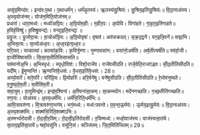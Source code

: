 

  
असृ॑ग्र॒मिन्द॑व:। इन्द॑व:प॒था। प॒थाधर्म॑न्। धर्म॑न्नृ॒तस्य॑। ऋ॒तस्य॑सु॒श्रिय॑:। सु॒श्रिय॒इति॑सु॒श्रिय॑:॥ वि॒दा॒नाअ॑स्य। अ॒स्य॒योज॑नम्। योज॑न॒मिति॒योज॑नम्॥  
प्रधारा॑। धारा॒मध्व॑:। मध्वो॑अग्रि॒य:। अ॒ग्रि॒योम॒ही:। म॒हीर॒प:। अ॒पोवि। विगा॑हते। गा॒ह॒त॒इति॑गाहते॥ ह॒विर्ह॒विष्षु॑। ह॒विष्षु॒वन्द्य॑:। वन्द्य॒इति॒वन्द्यः॑ ॥  
प्रयु॒ज:। यु॒जोवा॒च:। वा॒चोअ॑ग्रि॒य:। अ॒ग्रि॒योवृषा॑। वृषाव॑। अव॑चक्रदत्। च॒क्र॒द॒द्वने॑। वन॒इति॒वने॑॥ सद्मा॒भि। अ॒भिस॒त्य:। स॒त्योअ॑ध्व॒र:। अ॒ध्व॒रइ॑त्य॒ध्व॒रः॥  
परि॒यत्। यत्काव्या॑। काव्या॑क॒वि:। क॒विर्नृ॒म्णा। नृ॒म्णावसा॑न:। वसा॑नो॒अर्ष॑ति। अर्ष॒तीत्यर्ष॑ति॥ स्व॑र्वा॒जी। वा॒जीसि॑षासति। सि॒सा॒स॒तीति॑सिसासति॥  
पव॑मानोअ॒भि। अ॒भिस्पृध॑:। स्पृधो॒विश॑:। विशो॒राजे॑व। राजे॑वसीदति। राजे॒वेति॒राजा॑ऽइव। सी॒द॒तीति॑सीदति॥ यदी॑म्। ई॒मृ॒ण्वन्ति॑। ऋ॒ण्वन्ति॑वे॒धस॑:। वे॒धस॒इति॑वे॒धस॑:। 28॥  
अव्यो॒वारे॑। वारे॒परि॑। परि॑प्रि॒यः। प्रि॒योहरिः॑। हरि॒र्वने॑षु। वने॑षुसीदति। सी॒द॒तीति॑सीदति॥ रे॒भोव॑नुष्यते। व॒नु॒ष्य॒ते॒म॒ती। म॒तीति॑म॒ती॥  
सवा॒युम्। वा॒युमिन्द्र॑म्। इन्द्र॑म॒श्विना॑। अ॒श्विना॑सा॒कम्। सा॒कम्मदे॑न। मदे॑नगच्छति। ग॒च्छ॒तीति॑गच्छति॥ रणा॒य:। योअ॑स्य। अ॒स्य॒धर्म॑भि:। धर्म॑भि॒रिति॒धर्म॑भि:॥  
आमि॒त्रावरु॑णा। मि॒त्रावरु॑णा॒भग॑म्। भगं॒मध्व॑:। मध्व॑:पवन्ते। प॒व॒न्त॒ऊ॒र्मय॑:। ऊ॒र्मय॒इत्यू॒र्मय॑:॥ वि॒दा॒नाअ॑स्य। अ॒स्य॒शक्म॑भि:। शक्म॑भि॒रिति॒शक्म॑ऽभि:॥  
अ॒स्मभ्यं॑रोदसी। रो॒द॒सी॒र॒यिम्। रो॒द॒सी॒इति॑रोदसी। र॒यिम्मध्व॑:। मध्वो॒वाज॑स्य। वाज॑स्यसा॒त॑ये। सा॒तय॒इति॑सा॒तये॑॥ श्रवो॒वसू॑नि। वसू॑नि॒सं। सञ्जि॑तम्। जि॒त॒मिति॑जितम्॥ 29॥  
